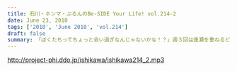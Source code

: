 ```yaml
---
title: 石川・ホンマ・ぶるんのBe-SIDE Your Life! vol.214-2
date: June 23, 2010
tags: ['2010', 'June 2010', 'vol.214']
draft: false
summary: 「ぼくたちってちょっと会い過ぎなんじゃないかな！？」週３回は逢瀬を重ねるビーサイメンバーッ！！曲の！曲のできばえはどうなのか！？NAMAE
---
```


http://project-phi.ddo.jp/ishikawa/ishikawa214_2.mp3